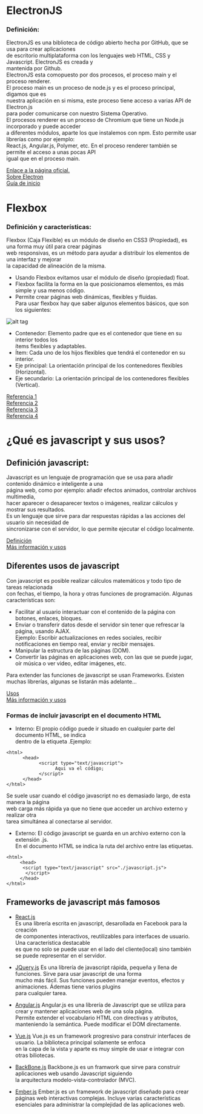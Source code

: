 # ElectronJS
### Definición:

ElectronJS es una biblioteca de código abierto hecha por GitHub, que se usa para crear aplicaciones  
de escritorio multiplataforma con los lenguajes web HTML, CSS y Javascript. ElectronJS es creada y  
mantenida por Github.  
ElectronJS esta comopuesto por dos procesos, el proceso main y el proceso renderer.  
El proceso main es un proceso de node.js y es el proceso principal, digamos que es  
nuestra aplicación en si misma, este proceso tiene acceso a varias API de Electron.js  
para poder comunicarse con nuestro Sistema Operativo.  
El procesos renderer es un proceso de Chromium que tiene un Node.js incorporado y puede acceder  
a diferentes módulos, aparte los que instalemos con npm. Esto permite usar librerías como por ejemplo:  
React.js, Angular.js, Polymer, etc. En el proceso renderer también se permite el acceso a unas pocas API  
igual que en el proceso main.

[Enlace a la página oficial.](https://electronjs.org/)  
[Sobre Electron](https://electronjs.org/docs/tutorial/about)  
[Guía de inicio](https://electronjs.org/docs/tutorial/quick-start)

# Flexbox
### Definición y características:

Flexbox (Caja Flexible) es un módulo de diseño en CSS3 (Propiedad), es una forma muy útil para crear páginas  
web responsivas, es un método para ayudar a distribuir los elementos de una interfaz y mejorar  
la capacidad de alineación de la misma.  
- Usando Flexbox evitamos usar el módulo de diseño (propiedad) float.  
- Flexbox facilita la forma en la que posicionamos elementos, es más simple y usa menos código.  
- Permite crear páginas web dinámicas, flexibles y fluidas.  
Para usar flexbox hay que saber algunos elementos básicos, que son los siguientes:  

![alt tag](https://lenguajecss.com/p/css/propiedades/flexbox-como-funciona.png)
  
- Contenedor: Elemento padre que es el contenedor que tiene en su interior todos los  
ítems flexibles y adaptables.
- Ítem: Cada uno de los hijos flexibles que tendrá el contenedor en su interior.
- Eje principal: La orientación principal de los contenedores flexibles (Horizontal).
- Eje secundario: La orientación principal de los contenedores flexibles (Vertical).

[Referencia 1](https://filisantillan.com/el-gran-poder-de-css3-flexbox/)  
[Referencia 2](https://developer.mozilla.org/es/docs/Web/CSS/CSS_Flexible_Box_Layout/Conceptos_Basicos_de_Flexbox)  
[Referencia 3](https://www.emenia.es/flexbox-la-caja-flexible-css3/)  
[Referencia 4](https://webappdesign.es/guia-flexbox/)

# ¿Qué es javascript y sus usos?
## Definición javascript:

Javascript es un lenguaje de programación que se usa para añadir contenido dinámico e inteligente a una  
página web, como por ejemplo: añadir efectos animados, controlar archivos multimedia,  
hacer aparecer o desaparecer textos o imágenes, realizar cálculos y mostrar sus resultados.  
Es un lenguaje que sirve para dar respuestas rápidas a las acciones del usuario sin necesidad de  
sincronizarse con el servidor, lo que permite ejecutar el código localmente.

[Definición](https://developer.mozilla.org/es/docs/Learn/JavaScript/First_steps/Qu%C3%A9_es_JavaScript)  
[Más información y usos](https://www.aprenderaprogramar.com/index.php?option=com_content&view=article&id=777:ique-es-javascript-principales-usos-servidor-y-cliente-html-css-y-programacion-efectos-cu01103e&catid=78&Itemid=206)  

## Diferentes usos de javascript
Con javascript es posible realizar cálculos matemáticos y todo tipo de tareas relacionada  
con fechas, el tiempo, la hora y otras funciones de programación. Algunas características son:  
- Facilitar al usuario interactuar con el contenido de la página con botones, enlaces, bloques.
- Enviar o transferir datos desde el servidor sin tener que refrescar la página, usando AJAX.  
Ejemplo: Escribir actualizaciones en redes sociales, recibir notificaciones en tiempo real, enviar y recibir mensajes.
- Manipular la estructura de las páginas (DOM).  
- Convertir las páginas en aplicaciones web, con las que se puede jugar, oír música o ver video, editar imágenes, etc.  

Para extender las funciones de javascript se usan Frameworks. Existen muchas librerías, algunas se listarán más adelante...

[Usos](https://norfipc.com/inf/que-es-lenguaje-javascript-introduccion-usos-practicos.html)  
[Más información y usos](https://www.aprenderaprogramar.com/index.php?option=com_content&view=article&id=777:ique-es-javascript-principales-usos-servidor-y-cliente-html-css-y-programacion-efectos-cu01103e&catid=78&Itemid=206)  

### Formas de incluir javascript en el documento HTML
- Interno: El propio código puede ir situado en cualquier parte del documento HTML, se indica  
dentro de la etiqueta <style></style>.Ejemplo:  
```
<html>  
      <head>  
            <script type="text/javascript">  
                  Aqui va el código;  
            </script>  
      </head>  
</html>  
```
Se suele usar cuando el código javascript no es demasiado largo, de esta manera la página  
web carga más rápida ya que no tiene que acceder un archivo externo y realizar otra  
tarea simultánea al conectarse al servidor.  

- Externo: El código javascript se guarda en un archivo externo con la extensión .js.  
En el documento HTML se indica la ruta del archivo entre las etiquetas.  
```
<html>  
     <head>  
      <script type="text/javascript" src="./javascript.js">  
       </script>  
     </head>  
</html>  
```
## Frameworks de javascript más famosos
- [React.js](https://reactjs.org/)  
Es una librería escrita en javascript, desarollada en Facebook para la creación  
de componentes interactivos, reutilizables para interfaces de usuario. Una característica destacable  
es que no solo se puede usar en el lado del cliente(local) sino también se puede representar en el servidor.  

- [JQuery.js](https://jquery.com/)
Es una librería de javascript rápida, pequeña y llena de funciones. Sirve para usar javascript de una forma  
mucho más fácil. Sus funciones pueden manejar eventos, efectos y animaciones. Ádemas tiene varios plugins  
para cualquier tarea.  

- [Angular.js](https://angularjs.org/)
Angular.js es una librería de Javascript que se utiliza para crear y mantener aplicaciones web de una sola página.  
Permite extender el vocabulario HTML con directivas y atributos, manteniendo la semántica. Puede modificar el DOM directamente.  

- [Vue.js](https://vuejs.org/)
Vue.js es un framework progresivo para construir interfaces de usuario. La biblioteca principal solamente se enfoca  
en la capa de la vista y aparte es muy simple de usar e integrar con otras biliotecas.  

- [BackBone.js](http://backbonejs.org/)
Backbone.js es un framwork que sirve para construir aplicaciones web usando Javascript siguiendo  
la arquitectura modelo-vista-controlador (MVC).  

- [Ember.js](https://www.emberjs.com/)
Ember.js es un framework de javascript diseñado para crear páginas web interactivas complejas.
Incluye varias características esenciales para administrar la complejidad de las aplicaciones web.
